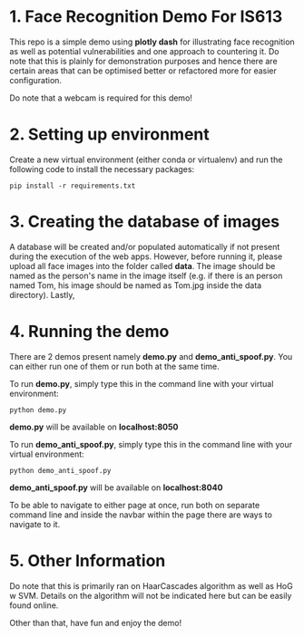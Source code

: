 # 1. Face Recognition Demo For IS613
This repo is a simple demo using **plotly dash** for illustrating face recognition as well as potential vulnerabilities and one approach to countering it. Do note that this is plainly for demonstration purposes and hence there are certain areas that can be optimised better or refactored more for easier configuration.

Do note that a webcam is required for this demo!

# 2. Setting up environment
Create a new virtual environment (either conda or virtualenv) and run the following code to install the necessary packages:

```
pip install -r requirements.txt
```

# 3. Creating the database of images
A database will be created and/or populated automatically if not present during the execution of the web apps. However, before running it, please upload all face images into the folder called **data**. The image should be named as the person's name in the image itself (e.g. if there is an person named Tom, his image should be named as Tom.jpg inside the data directory). Lastly,

# 4. Running the demo
There are 2 demos present namely **demo.py** and **demo_anti_spoof.py**. You can either run one of them or run both at the same time. 

To run **demo.py**, simply type this in the command line with your virtual environment:

```
python demo.py
```
**demo.py** will be available on **localhost:8050**

To run **demo_anti_spoof.py**, simply type this in the command line with your virtual environment:

```
python demo_anti_spoof.py
```
**demo_anti_spoof.py** will be available on **localhost:8040**

To be able to navigate to either page at once, run both on separate command line and inside the navbar within the page there are ways to navigate to it.

# 5. Other Information
Do note that this is primarily ran on HaarCascades algorithm as well as HoG w SVM. Details on the algorithm will not be indicated here but can be easily found online.

Other than that, have fun and enjoy the demo! 

